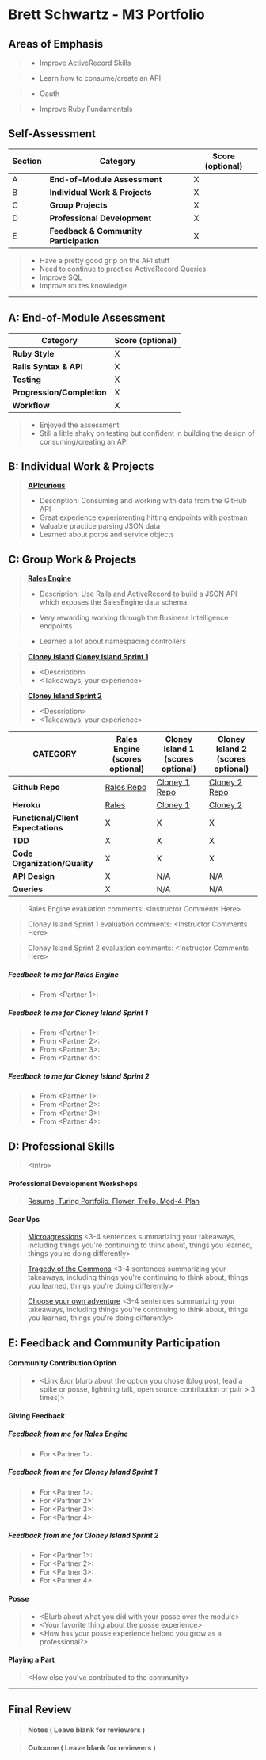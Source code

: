 # Brett Schwartz - M3 Portfolio

## Areas of Emphasis

>* Improve ActiveRecord Skills

>* Learn how to consume/create an API

>* Oauth

>* Improve Ruby Fundamentals

## Self-Assessment

| Section | Category | Score (optional) |
| --- | ----- | --- |
| A | **End-of-Module Assessment** | X |
| B | **Individual Work & Projects** | X |
| C | **Group Projects** | X |
| D | **Professional Development** | X |
| E | **Feedback & Community Participation** | X |

>* Have a pretty good grip on the API stuff
>* Need to continue to practice ActiveRecord Queries
>* Improve SQL
>* Improve routes knowledge

-----------------------

## A: End-of-Module Assessment

| Category | Score (optional) |
| ----- | --- |
| **Ruby Style** | X |
| **Rails Syntax & API** | X |
| **Testing** | X |
| **Progression/Completion** | X |
| **Workflow** | X |

>* Enjoyed the assessment
>* Still a little shaky on testing but confident in building the design of consuming/creating an API


## B: Individual Work & Projects

> **[APIcurious](http://backend.turing.io/module3/projects/apicurious)**
>* Description: Consuming and working with data from the GitHub API
>* Great experience experimenting hitting endpoints with postman
>* Valuable practice parsing JSON data
>* Learned about poros and service objects


## C: Group Work & Projects

> **[Rales Engine](http://backend.turing.io/module3/projects/rails_engine)**
>* Description: Use Rails and ActiveRecord to build a JSON API which exposes the SalesEngine data schema

>* Very rewarding working through the Business Intelligence endpoints

>* Learned a lot about namespacing controllers


> **[Cloney Island](http://backend.turing.io/module3/projects/cloney_island/cloney_island)**
> **[Cloney Island Sprint 1](https://)**
>* \<Description>
>* \<Takeaways, your experience>

> **[Cloney Island Sprint 2](https://)**
>* \<Description>
>* \<Takeaways, your experience>

| CATEGORY | Rales Engine (scores optional) | Cloney Island 1 (scores optional) | Cloney Island 2 (scores optional) |
| --- | --- | --- | --- |
| **Github Repo** | [Rales Repo](https://) | [Cloney 1 Repo](https://) | [Cloney 2 Repo](https://) |
| **Heroku** | [Rales](https://) | [Cloney 1](https://) | [Cloney 2](https://) |
| **Functional/Client Expectations** | X | X | X |
| **TDD** | X | X | X |
| **Code Organization/Quality** | X | X | X |
| **API Design** | X | N/A | N/A |
| **Queries** | X | N/A | N/A |

> Rales Engine evaluation comments:
\<Instructor Comments Here>

> Cloney Island Sprint 1 evaluation comments:
\<Instructor Comments Here>

> Cloney Island Sprint 2 evaluation comments:
\<Instructor Comments Here>

##### Feedback to me for Rales Engine

  >* From \<Partner 1>:

##### Feedback to me for Cloney Island Sprint 1

  >* From \<Partner 1>:
  >* From \<Partner 2>:
  >* From \<Partner 3>:
  >* From \<Partner 4>:

##### Feedback to me for Cloney Island Sprint 2

  >* From \<Partner 1>:
  >* From \<Partner 2>:
  >* From \<Partner 3>:
  >* From \<Partner 4>:


## D: Professional Skills

> \<Intro>

#### **Professional Development Workshops**
> [Resume, Turing Portfolio, Flower, Trello, Mod-4-Plan](https://github.com/turingschool/career-development-curriculum/blob/master/deliverable_submissions/1701-b/<your_name>.md)

#### **Gear Ups**

> [Microagressions](https://github.com/turingschool/gear-up/blob/master/microaggressions_original.markdown)
\<3-4 sentences summarizing your takeaways, including things you're continuing to think about, things you learned, things you're doing differently>

> [Tragedy of the Commons](https://github.com/turingschool/gear-up/blob/master/tragedy_of_the_commons.markdown)
\<3-4 sentences summarizing your takeaways, including things you're continuing to think about, things you learned, things you're doing differently>

> [Choose your own adventure](https://github.com/turingschool/gear-up/)
\<3-4 sentences summarizing your takeaways, including things you're continuing to think about, things you learned, things you're doing differently>


## E: Feedback and Community Participation

#### **Community Contribution Option**
>* \<Link &/or blurb about the option you chose (blog post, lead a spike or posse, lightning talk, open source contribution or pair > 3 times)>

#### **Giving Feedback**

##### Feedback from me for Rales Engine

  >* For \<Partner 1>:

##### Feedback from me for Cloney Island Sprint 1

  >* For \<Partner 1>:
  >* For \<Partner 2>:
  >* For \<Partner 3>:
  >* For \<Partner 4>:

##### Feedback from me for Cloney Island Sprint 2

  >* For \<Partner 1>:
  >* For \<Partner 2>:
  >* For \<Partner 3>:
  >* For \<Partner 4>:

#### **Posse**
  >* \<Blurb about what you did with your posse over the module>
  >* \<Your favorite thing about the posse experience>
  >* \<How has your posse experience helped you grow as a professional?>

#### **Playing a Part**

> \<How else you've contributed to the community>

------------------

## Final Review

> #### Notes ( Leave blank for reviewers )

> #### Outcome ( Leave blank for reviewers )
